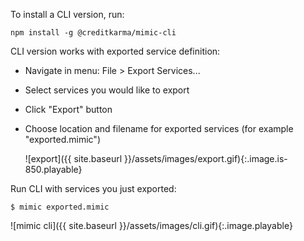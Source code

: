 To install a CLI version, run:

    npm install -g @creditkarma/mimic-cli

CLI version works with exported service definition:
  * Navigate in menu: File > Export Services...
  * Select services you would like to export
  * Click "Export" button
  * Choose location and filename for exported services (for example "exported.mimic")

    ![export]({{ site.baseurl }}/assets/images/export.gif){:.image.is-850.playable}

Run CLI with services you just exported:

    $ mimic exported.mimic

![mimic cli]({{ site.baseurl }}/assets/images/cli.gif){:.image.playable}
